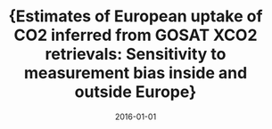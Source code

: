 ---
title: "{Estimates of European uptake of CO2 inferred from GOSAT XCO2 retrievals: Sensitivity to measurement bias inside and outside Europe}"
collection: publications
permalink: /publication/2016-01-01-Feng2016
date: 2016-01-01
venue: 'Atmospheric Chemistry and Physics'
paperurl: 'https://doi.org/10.5194/acp-16-1289-2016'
citation: 'Feng et al., <b>{Estimates of European uptake of CO2 inferred from GOSAT XCO2 retrievals: Sensitivity to measurement bias inside and outside Europe}</b>, Atmospheric Chemistry and Physics, 2016-01-01, 10.5194/acp-16-1289-2016'
---